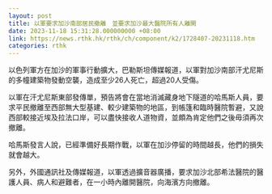 ```yaml
---
layout: post
title: 以軍要求加沙南部居民撤離　並要求加沙最大醫院所有人離開
date: 2023-11-18 15:31:28.000000000 +08:00
link: https://news.rthk.hk/rthk/ch/component/k2/1728407-20231118.htm
categories: rthk
---
```


以色列軍方在加沙的軍事行動擴大，巴勒斯坦傳媒報道，以軍對加沙南部汗尤尼斯的多幢建築物發動空襲，造成至少26人死亡，超過20人受傷。

以軍在汗尤尼斯東部發傳單，預告將會在當地消滅藏身地下隧道的哈馬斯人員，要求平民撤離至西部無大型基建、較少建築物的地區，到帳篷和臨時醫院暫避，又說西部較接近埃及拉法口岸，可以盡快接收人道物資，並頗為肯定他們之後毋須再次撤離。

哈馬斯發言人說，已經準備好長期作戰，以軍在加沙停留的時間越長，他們的損失就會越大。

另外，外國通訊社及傳媒報道，以軍透過擴音器廣播，要求加沙北部希法醫院的醫護人員、病人和避難者，在一小時內離開醫院，向海濱方向撤離。
